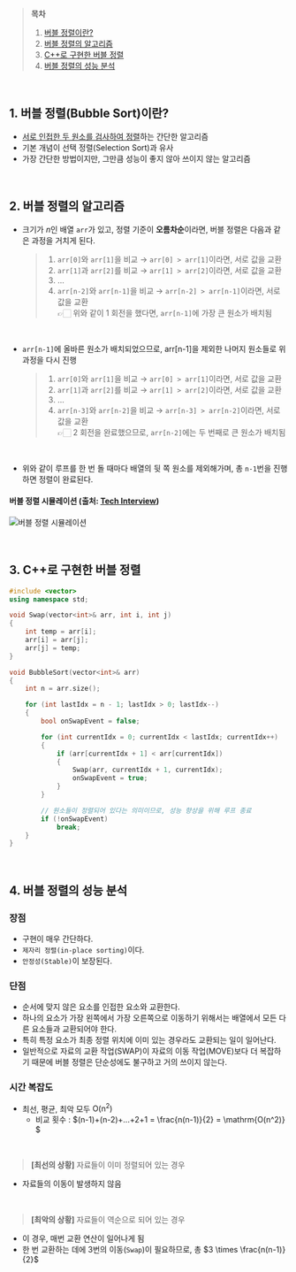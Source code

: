 > **목차**  
> 1. [버블 정렬이란?](#1-버블-정렬bubble-sort이란)  
> 2. [버블 정렬의 알고리즘](#2-버블-정렬의-알고리즘)  
> 3. [C++로 구현한 버블 정렬](#3-c로-구현한-버블-정렬)  
> 4. [버블 정렬의 성능 분석](#4-버블-정렬의-성능-분석)  

<br>

## 1. 버블 정렬(Bubble Sort)이란?
- <u>서로 인접한 두 원소를 검사하여 정렬</u>하는 간단한 알고리즘
- 기본 개념이 선택 정렬(Selection Sort)과 유사
- 가장 간단한 방법이지만, 그만큼 성능이 좋지 않아 쓰이지 않는 알고리즘  

<br>

## 2. 버블 정렬의 알고리즘
- 크기가 $n$인 배열 `arr`가 있고, 정렬 기준이 **오름차순**이라면, 버블 정렬은 다음과 같은 과정을 거치게 된다.  

	> 1. `arr[0]`와 `arr[1]`을 비교 → `arr[0] > arr[1]`이라면, 서로 값을 교환
	> 2. `arr[1]`과 `arr[2]`를 비교 → `arr[1] > arr[2]`이라면, 서로 값을 교환
	> 3. ...
	> 4. `arr[n-2]`와 `arr[n-1]`을 비교 → `arr[n-2] > arr[n-1]`이라면, 서로 값을 교환  
	> 👉🏻 위와 같이 1 회전을 했다면, `arr[n-1]`에 가장 큰 원소가 배치됨  

<br>

- `arr[n-1]`에 올바른 원소가 배치되었으므로, arr[n-1]을 제외한 나머지 원소들로 위 과정을 다시 진행  

	> 1. `arr[0]`와 `arr[1]`을 비교 → `arr[0] > arr[1]`이라면, 서로 값을 교환
	> 2. `arr[1]`과 `arr[2]`를 비교 → `arr[1] > arr[2]`이라면, 서로 값을 교환
	> 3. ...
	> 4. `arr[n-3]`와 `arr[n-2]`을 비교 → `arr[n-3] > arr[n-2]`이라면, 서로 값을 교환  
	> 👉🏻 2 회전을 완료했으므로, `arr[n-2]`에는 두 번째로 큰 원소가 배치됨  

<br>

- 위와 같이 루프를 한 번 돌 때마다 배열의 뒷 쪽 원소를 제외해가며, 총 `n-1`번을 진행하면 정렬이 완료된다.  

#### 버블 정렬 시뮬레이션 (출처: [Tech Interview](https://gyoogle.dev/blog/algorithm/Bubble%20Sort.html))
![버블 정렬 시뮬레이션](https://github.com/GimunLee/tech-refrigerator/raw/master/Algorithm/resources/bubble-sort-001.gif)  

<br>

## 3. C++로 구현한 버블 정렬
```cpp
#include <vector>
using namespace std;

void Swap(vector<int>& arr, int i, int j)
{
	int temp = arr[i];
	arr[i] = arr[j];
	arr[j] = temp;
}

void BubbleSort(vector<int>& arr)
{
	int n = arr.size();

	for (int lastIdx = n - 1; lastIdx > 0; lastIdx--)
	{
		bool onSwapEvent = false;

		for (int currentIdx = 0; currentIdx < lastIdx; currentIdx++)
		{
			if (arr[currentIdx + 1] < arr[currentIdx])
			{
				Swap(arr, currentIdx + 1, currentIdx);
				onSwapEvent = true;
			}
		}

		// 원소들이 정렬되어 있다는 의미이므로, 성능 향상을 위해 루프 종료
		if (!onSwapEvent)
			break;
	}
}
```  

<br>

## 4. 버블 정렬의 성능 분석
### 장점
- 구현이 매우 간단하다.
- `제자리 정렬(in-place sorting)`이다.
- `안정성(Stable)`이 보장된다.  

### 단점
- 순서에 맞지 않은 요소를 인접한 요소와 교환한다.
- 하나의 요소가 가장 왼쪽에서 가장 오른쪽으로 이동하기 위해서는 배열에서 모든 다른 요소들과 교환되어야 한다.
- 특히 특정 요소가 최종 정렬 위치에 이미 있는 경우라도 교환되는 일이 일어난다.
- 일반적으로 자료의 교환 작업(SWAP)이 자료의 이동 작업(MOVE)보다 더 복잡하기 때문에 버블 정렬은 단순성에도 불구하고 거의 쓰이지 않는다.  

### 시간 복잡도
- 최선, 평균, 최악 모두 $\mathrm{O(n^2)}$
    - 비교 횟수 : $(n-1)+(n-2)+...+2+1 = \frac{n(n-1)}{2} = \mathrm{O(n^2)} $  

<br>

> **[최선의 상황]** 자료들이 이미 정렬되어 있는 경우
- 자료들의 이동이 발생하지 않음  

<br>

> **[최악의 상황]** 자료들이 역순으로 되어 있는 경우
- 이 경우, 매번 교환 연산이 일어나게 됨
- 한 번 교환하는 데에 3번의 이동(`Swap`)이 필요하므로, 총 $3 \times \frac{n(n-1)}{2}$